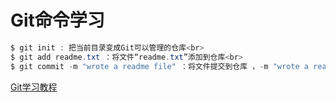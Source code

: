 # Git命令学习
```java
$ git init : 把当前目录变成Git可以管理的仓库<br>
$ git add readme.txt ：将文件“readme.txt”添加到仓库<br>
$ git commit -m "wrote a readme file" ：将文件提交到仓库 ，-m "wrote a readme file"是相关说明<br>
```
[Git学习教程](http://www.liaoxuefeng.com/wiki/0013739516305929606dd18361248578c67b8067c8c017b000)


